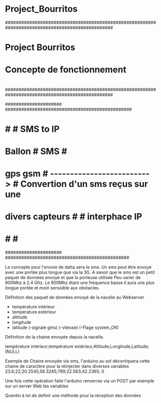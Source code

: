 # Project_Bourritos

################################################################################################
#
#
#         Project Bourritos 
#       
#         Concepte de fonctionnement
#
################################################################################################



#####################                             ###############################################
#                   #                             #     SMS to IP                               #
#   Ballon          #     SMS                     #                                             #
# gps gsm           # ------------------------->  #   Convertion d'un sms reçus sur une         #
#   divers capteurs #                             #   interphace IP                             #
#                   #                             #                                             #
#####################                             ##############################################



Le concepte pour l'envoie de datta sera le sms.
Un sms peut être envoyé avec une portée plus longue que via la 3G. A savoir que le sms est un petit paquet de données envoyé et que la porteuse utilisée
Peu varier de 900Mhz à 2.4 Ghz.
Le 900Mhz étant une fréquence basse il aura une plus longue portée et moin senssible aux obstacles.



Définition des paquet de données envoyé de la nacelle au Webserver

- température intérieur
- température extérieur
- altitude
- longitude
- latitude
(-signale gms)
(-vitesse)
(-Flage system_OK)


Définition de la chaine envoyée depuis la nacelle.

température intérieur;température extérieur,Altitude;Longitude;Latitude; (NULL)

Exemple de Chaine envoyée via sms, l'arduino au sol décortiquera cette chaine de caractère pour la réinjecter dans diverses variables
23.6;22;20.2545;56.3245;789;22.563;42.2365; 0

Une fois cette opération faite l'arduino renverras via un POST par exemple sur un server Web les variables 


Quentin à toi de definir une méthode pour la réception des données
